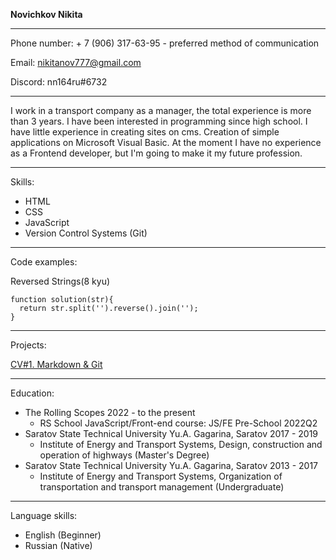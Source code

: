 **Novichkov Nikita**

---

Phone number: + 7 (906) 317-63-95 - preferred method of communication

Email: nikitanov777@gmail.com

Discord: nn164ru#6732

---

I work in a transport company as a manager, the total experience is more than 3 years.
I have been interested in programming since high school.
I have little experience in creating sites on cms. Creation of simple applications on Microsoft Visual Basic.
At the moment I have no experience as a Frontend developer, but I'm going to make it my future profession.

---

Skills:

- HTML
- CSS
- JavaScript
- Version Control Systems (Git)

---

Code examples:

Reversed Strings(8 kyu)

```
function solution(str){
  return str.split('').reverse().join('');
}
```

---

Projects:

[CV#1. Markdown & Git](https://nn164ru.github.io/rsschool-cv/cv "Markdown & Git")

---

Education:

- The Rolling Scopes 2022 - to the present
  - RS School JavaScript/Front-end course: JS/FE Pre-School 2022Q2
- Saratov State Technical University Yu.A. Gagarina, Saratov 2017 - 2019
  - Institute of Energy and Transport Systems, Design, construction and operation of highways (Master's Degree)
- Saratov State Technical University Yu.A. Gagarina, Saratov 2013 - 2017
  - Institute of Energy and Transport Systems, Organization of transportation and transport management (Undergraduate)

---

Language skills:

- English (Beginner)
- Russian (Native)
